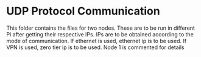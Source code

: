 # UDP Protocol Communication
This folder contains the files for two nodes. These are to be run in different Pi after getting their respective IPs. IPs are to be obtained according to the mode of communication.
If ethernet is used, ethernet ip is to be used. If VPN is used, zero tier ip is to be used. Node 1 is commented for details
